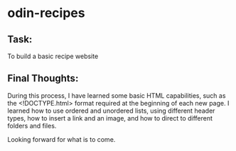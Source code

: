 # odin-recipes

## Task: 

To build a basic recipe website


## Final Thoughts:
   
 During this process, I have learned some basic HTML capabilities, such as the <!DOCTYPE.html> format required at the beginning of each new page. I learned how to use ordered and unordered lists, using different header types, how to insert a link and an image, and how to direct to different folders and files.
 
 Looking forward for what is to come. 

